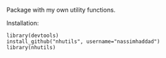 Package with my own utility functions.

Installation:

    library(devtools)
    install_github("nhutils", username="nassimhaddad")
    library(nhutils)
